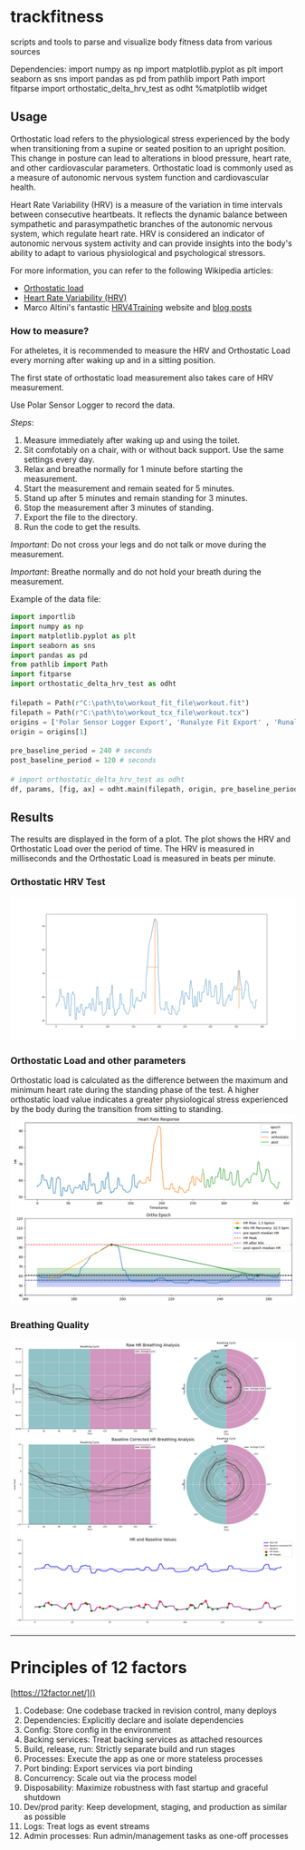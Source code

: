 # trackfitness

scripts and tools to parse and visualize body fitness data from various sources

Dependencies:
import numpy as np
import matplotlib.pyplot as plt
import seaborn as sns
import pandas as pd
from pathlib import Path
import fitparse
import orthostatic_delta_hrv_test as odht
%matplotlib widget

## Usage

Orthostatic load refers to the physiological stress experienced by the body when transitioning from a supine or seated position to an upright position. This change in posture can lead to alterations in blood pressure, heart rate, and other cardiovascular parameters. Orthostatic load is commonly used as a measure of autonomic nervous system function and cardiovascular health.

Heart Rate Variability (HRV) is a measure of the variation in time intervals between consecutive heartbeats. It reflects the dynamic balance between sympathetic and parasympathetic branches of the autonomic nervous system, which regulate heart rate. HRV is considered an indicator of autonomic nervous system activity and can provide insights into the body's ability to adapt to various physiological and psychological stressors.

For more information, you can refer to the following Wikipedia articles:

- [Orthostatic load](https://en.wikipedia.org/wiki/Orthostatic_load)
- [Heart Rate Variability (HRV)](https://en.wikipedia.org/wiki/Heart_rate_variability)
- Marco Altini's fantastic [HRV4Training](https://www.hrv4training.com/) website and [blog posts](https://marcoaltini.substack.com/)

### How to measure?

For atheletes, it is recommended to measure the HRV and Orthostatic Load every morning after waking up and in a sitting position.

The first state of orthostatic load measurement also takes care of HRV measurement.

Use Polar Sensor Logger to record the data.

*Steps*:

1. Measure immediately after waking up and using the toilet.
2. Sit comfotably on a chair, with or without back support. Use the same settings every day.
3. Relax and breathe normally for 1 minute before starting the measurement.
4. Start the measurement and remain seated for 5 minutes.
5. Stand up after 5 minutes and remain standing for 3 minutes.
6. Stop the measurement after 3 minutes of standing.
7. Export the file to the directory.
8. Run the code to get the results.

*Important*: Do not cross your legs and do not talk or move during the measurement.

*Important*: Breathe normally and do not hold your breath during the measurement.

Example of the data file:

```python
import importlib
import numpy as np
import matplotlib.pyplot as plt
import seaborn as sns
import pandas as pd
from pathlib import Path
import fitparse
import orthostatic_delta_hrv_test as odht

filepath = Path(r"C:\path\to\workout_fit_file\workout.fit")
filepath = Path(r"C:\path\to\workout_tcx_file\workout.tcx")
origins = ['Polar Sensor Logger Export', 'Runalyze Fit Export' , 'Runalyze TCX Export']
origin = origins[1]

pre_baseline_period = 240 # seconds
post_baseline_period = 120 # seconds

# import orthostatic_delta_hrv_test as odht
df, params, [fig, ax] = odht.main(filepath, origin, pre_baseline_period=pre_baseline_period, post_baseline_period=post_baseline_period, plot=True) #, plot=True)
```

## Results

The results are displayed in the form of a plot. The plot shows the HRV and Orthostatic Load over the period of time. The HRV is measured in milliseconds and the Orthostatic Load is measured in beats per minute.

### Orthostatic HRV Test

![Raw data](/test/orthostatic_analysis_raw_data.png)

### Orthostatic Load and other parameters

Orthostatic load is calculated as the difference between the maximum and minimum heart rate during the standing phase of the test. A higher orthostatic load value indicates a greater physiological stress experienced by the body during the transition from sitting to standing.
![Ortho Load](/test/orthostatic_analysis.png)

### Breathing Quality

![breathing dependent HR fluctuations](/test/breathing_analysis.png)

---

# Principles of 12 factors

[https://12factor.net/]()

1. Codebase:            One codebase tracked in revision control, many deploys
2. Dependencies:        Explicitly declare and isolate dependencies
3. Config:              Store config in the environment
4. Backing services:    Treat backing services as attached resources
5. Build, release, run: Strictly separate build and run stages
6. Processes:           Execute the app as one or more stateless processes
7. Port binding:        Export services via port binding
8. Concurrency:         Scale out via the process model
9. Disposability:       Maximize robustness with fast startup and graceful shutdown
10. Dev/prod parity:    Keep development, staging, and production as similar as possible
11. Logs:               Treat logs as event streams
12. Admin processes:    Run admin/management tasks as one-off processes

